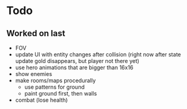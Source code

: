 # Todo

## Worked on last

- FOV
- update UI with entity changes after collision (right now after state update gold disappears, but player not there yet)
- use hero animations that are bigger than 16x16
- show enemies
- make rooms/maps procedurally
  - use patterns for ground
  - paint ground first, then walls
- combat (lose health)
